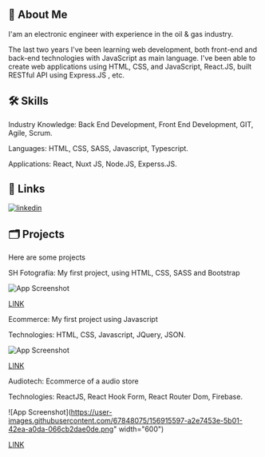 ## 🚀 About Me

I'am an electronic engineer with experience in the oil & gas industry.

The last two years I've  been learning web development, both front-end and back-end technologies with JavaScript as main language. I've been able to create web applications using HTML, CSS, and JavaScript,  React.JS, built  RESTful API using Express.JS , etc.   

## 🛠 Skills

Industry Knowledge: Back End Development, Front End Development,  GIT, Agile, Scrum.

Languages: HTML, CSS,  SASS, Javascript, Typescript.

Applications: React, Nuxt JS, Node.JS, Experss.JS.

## 🔗 Links

[![linkedin](https://img.shields.io/badge/linkedin-0A66C2?style=for-the-badge&logo=linkedin&logoColor=white)](www.linkedin.com/in/shsv)


## 🗂️ Projects

Here are some projects 

SH Fotografía: My first project, using HTML, CSS, SASS and Bootstrap

![App Screenshot](https://user-images.githubusercontent.com/67848075/156914598-aef4453c-f294-4b0f-806f-e8b5fcc8b62b.png")

[LINK](https://santiagohsv.github.io/shfotografia/)

Ecommerce: My first project using Javascript 

Technologies: HTML, CSS, Javascript, JQuery, JSON.

![App Screenshot](https://user-images.githubusercontent.com/67848075/156915369-2fc75f68-e591-49d5-8828-e1ccd10f3d49.png)



[LINK](https://santiagohsv.github.io/TPFinal-JS/)

Audiotech: Ecommerce of a audio store

Technologies: ReactJS, React Hook Form, React Router Dom, Firebase. 

![App Screenshot](https://user-images.githubusercontent.com/67848075/156915597-a2e7453e-5b01-42ea-a0da-066cb2dae0de.png" width="600")

[LINK](https://santiagohsv.github.io/audiotech/)


